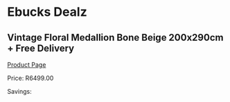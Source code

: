 
# Ebucks Dealz
## Vintage Floral Medallion Bone Beige 200x290cm + Free Delivery
[Product Page](https://www.ebucks.com/web/shop/productSelected.do?prodId=1210580755&catId=1209942441)

Price: R6499.00

Savings: 


	